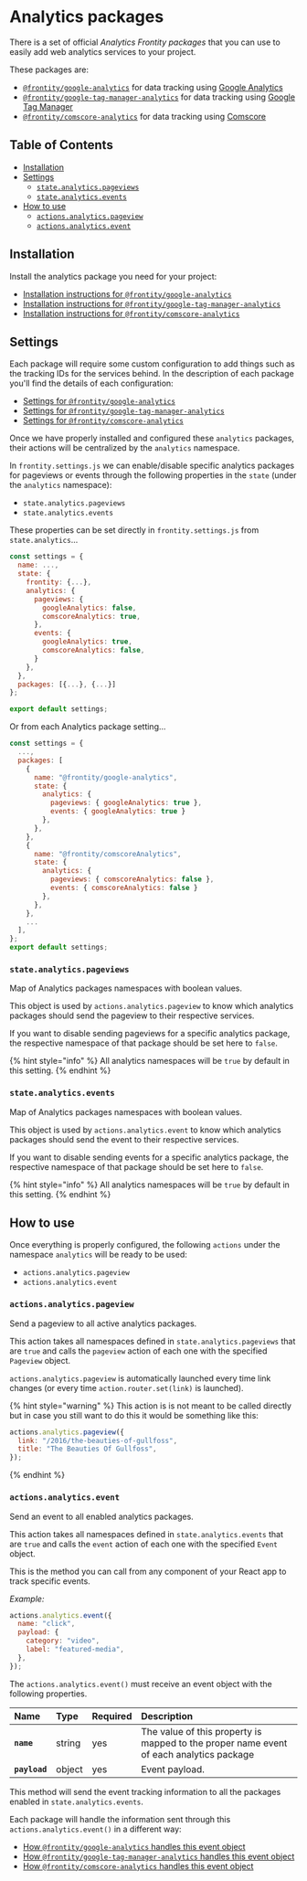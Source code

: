 # Analytics packages

There is a set of official _Analytics Frontity packages_ that you can use to easily add web analytics services to your project.

These packages are:

- [`@frontity/google-analytics`](google-analytics.md) for data tracking using [Google Analytics](https://analytics.google.com/)
- [`@frontity/google-tag-manager-analytics`](google-tag-manager-analytics.md) for data tracking using [Google Tag Manager](https://tagmanager.google.com/)
- [`@frontity/comscore-analytics`](comscore-analytics.md) for data tracking using [Comscore](https://www.comscore.com/)

## Table of Contents

- [Installation](./#installation)
- [Settings](./#settings)
  - [`state.analytics.pageviews`](./#state-analytics-pageviews)
  - [`state.analytics.events`](./#state-analytics-events)
- [How to use](./#how-to-use)
  - [`actions.analytics.pageview`](./#actions-analytics-pageview)
  - [`actions.analytics.event`](./#actions-analytics-event)

## Installation

Install the analytics package you need for your project:

- [Installation instructions for `@frontity/google-analytics`](google-analytics.md#install)
- [Installation instructions for `@frontity/google-tag-manager-analytics`](google-tag-manager-analytics.md#install)
- [Installation instructions for `@frontity/comscore-analytics`](comscore-analytics.md#install)

## Settings

Each package will require some custom configuration to add things such as the tracking IDs for the services behind. In the description of each package you'll find the details of each configuration:

- [Settings for `@frontity/google-analytics`](google-analytics.md#settings)
- [Settings for `@frontity/google-tag-manager-analytics`](google-tag-manager-analytics.md#settings)
- [Settings for `@frontity/comscore-analytics`](comscore-analytics.md#settings)

Once we have properly installed and configured these `analytics` packages, their actions will be centralized by the `analytics` namespace.

In `frontity.settings.js` we can enable/disable specific analytics packages for pageviews or events through the following properties in the `state` \(under the `analytics` namespace\):

- `state.analytics.pageviews`
- `state.analytics.events`

These properties can be set directly in `frontity.settings.js` from `state.analytics`...

```javascript
const settings = {
  name: ...,
  state: {
    frontity: {...},
    analytics: {
      pageviews: {
        googleAnalytics: false,
        comscoreAnalytics: true,
      },
      events: {
        googleAnalytics: true,
        comscoreAnalytics: false,
      }
    },
  },
  packages: [{...}, {...}]
};

export default settings;
```

Or from each Analytics package setting...

```javascript
const settings = {
  ...,
  packages: [
    {
      name: "@frontity/google-analytics",
      state: {
        analytics: {
          pageviews: { googleAnalytics: true },
          events: { googleAnalytics: true }
        },
      },
    },
    {
      name: "@frontity/comscoreAnalytics",
      state: {
        analytics: {
          pageviews: { comscoreAnalytics: false },
          events: { comscoreAnalytics: false }
        },
      },
    },
    ...
  ],
};
export default settings;
```

### `state.analytics.pageviews`

Map of Analytics packages namespaces with boolean values.

This object is used by `actions.analytics.pageview` to know which analytics packages should send the pageview to their respective services.

If you want to disable sending pageviews for a specific analytics package, the respective namespace of that package should be set here to `false`.

{% hint style="info" %}
All analytics namespaces will be `true` by default in this setting.
{% endhint %}

### `state.analytics.events`

Map of Analytics packages namespaces with boolean values.

This object is used by `actions.analytics.event` to know which analytics packages should send the event to their respective services.

If you want to disable sending events for a specific analytics package, the respective namespace of that package should be set here to `false`.

{% hint style="info" %}
All analytics namespaces will be `true` by default in this setting.
{% endhint %}

## How to use

Once everything is properly configured, the following `actions` under the namespace `analytics` will be ready to be used:

- `actions.analytics.pageview`
- `actions.analytics.event`

### `actions.analytics.pageview`

Send a pageview to all active analytics packages.

This action takes all namespaces defined in `state.analytics.pageviews` that are `true` and calls the `pageview` action of each one with the specified `Pageview` object.

`actions.analytics.pageview` is automatically launched every time link changes \(or every time `action.router.set(link)` is launched\).

{% hint style="warning" %}
This action is is not meant to be called directly but in case you still want to do this it would be something like this:

```javascript
actions.analytics.pageview({
  link: "/2016/the-beauties-of-gullfoss",
  title: "The Beauties Of Gullfoss",
});
```

{% endhint %}

### `actions.analytics.event`

Send an event to all enabled analytics packages.

This action takes all namespaces defined in `state.analytics.events` that are `true` and calls the `event` action of each one with the specified `Event` object.

This is the method you can call from any component of your React app to track specific events.

_Example:_

```javascript
actions.analytics.event({
  name: "click",
  payload: {
    category: "video",
    label: "featured-media",
  },
});
```

The `actions.analytics.event()` must receive an event object with the following properties.

| Name          | Type   | Required | Description                                                                             |
| :------------ | :----- | :------- | :-------------------------------------------------------------------------------------- |
| **`name`**    | string | yes      | The value of this property is mapped to the proper name event of each analytics package |
| **`payload`** | object | yes      | Event payload.                                                                          |

This method will send the event tracking information to all the packages enabled in `state.analytics.events`.

Each package will handle the information sent through this `actions.analytics.event()` in a different way:

- [How `@frontity/google-analytics` handles this event object](google-analytics.md#actions-analytics-event)
- [How `@frontity/google-tag-manager-analytics` handles this event object](google-tag-manager-analytics.md#actions-analytics-event)
- [How `@frontity/comscore-analytics` handles this event object](comscore-analytics.md#actions-analytics-event)
